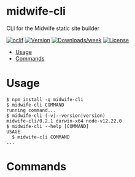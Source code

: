 midwife-cli
===========

CLI for the Midwife static site builder

[![oclif](https://img.shields.io/badge/cli-oclif-brightgreen.svg)](https://oclif.io)
[![Version](https://img.shields.io/npm/v/midwife-cli.svg)](https://npmjs.org/package/midwife-cli)
[![Downloads/week](https://img.shields.io/npm/dw/midwife-cli.svg)](https://npmjs.org/package/midwife-cli)
[![License](https://img.shields.io/npm/l/midwife-cli.svg)](https://github.com/thehenrymcintosh/midwife-cli/blob/master/package.json)

<!-- toc -->
* [Usage](#usage)
* [Commands](#commands)
<!-- tocstop -->
# Usage
<!-- usage -->
```sh-session
$ npm install -g midwife-cli
$ midwife-cli COMMAND
running command...
$ midwife-cli (-v|--version|version)
midwife-cli/0.2.1 darwin-x64 node-v12.22.0
$ midwife-cli --help [COMMAND]
USAGE
  $ midwife-cli COMMAND
...
```
<!-- usagestop -->
# Commands
<!-- commands -->

<!-- commandsstop -->
